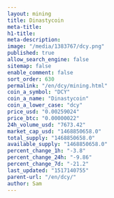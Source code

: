 ```yaml
---
layout: mining
title: Dinastycoin
meta-title: 
h1-title: 
meta-description: 
image: "/media/1383767/dcy.png"
published: true
allow_search_engine: false
sitemap: false
enable_comment: false
sort_order: 630
permalink: "/en/dcy/mining.html"
coin_a_symbol: "DCY"
coin_a_name: "Dinastycoin"
coin_a_lower_case: "dcy"
price_usd: "0.00259024"
price_btc: "0.00000022"
24h_volume_usd: "7673.42"
market_cap_usd: "1468850658.0"
total_supply: "1468850658.0"
available_supply: "1468850658.0"
percent_change_1h: "-3.8"
percent_change_24h: "-9.86"
percent_change_7d: "-21.2"
last_updated: "1517140755"
parent-url: "/en/dcy/"
author: Sam
---
```


